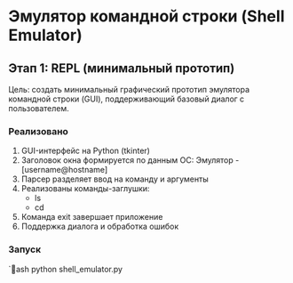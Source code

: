 ﻿# Эмулятор командной строки (Shell Emulator)

## Этап 1: REPL (минимальный прототип)
Цель: создать минимальный графический прототип эмулятора командной строки (GUI), поддерживающий базовый диалог с пользователем.

### Реализовано
1. GUI-интерфейс на Python (tkinter)
2. Заголовок окна формируется по данным ОС: Эмулятор - [username@hostname]
3. Парсер разделяет ввод на команду и аргументы
4. Реализованы команды-заглушки:
   - ls
   - cd
5. Команда exit завершает приложение
6. Поддержка диалога и обработка ошибок

### Запуск
`ash
python shell_emulator.py
